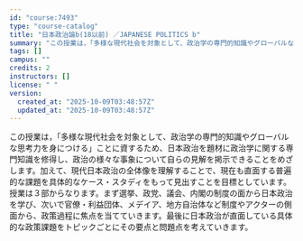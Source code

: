 ```yaml
---
id: "course:7493"
type: "course-catalog"
title: "日本政治論b(18以前) ／JAPANESE POLITICS b"
summary: "この授業は，「多様な現代社会を対象として、政治学の専門的知識やグローバルな思考力を身につける」ことに資するため、日本政治を題材に政治学に関する専門知識を修得し、政治の様々な事象について自らの見解を掲示できることをめざします。加えて、現代日本…"
tags: []
campus: ""
credits: 2
instructors: []
license: " "
version:
  created_at: "2025-10-09T03:48:57Z"
  updated_at: "2025-10-09T03:48:57Z"
---
```


この授業は，「多様な現代社会を対象として、政治学の専門的知識やグローバルな思考力を身につける」ことに資するため、日本政治を題材に政治学に関する専門知識を修得し、政治の様々な事象について自らの見解を掲示できることをめざします。加えて、現代日本政治の全体像を理解することで、現在も直面する普遍的な課題を具体的なケース・スタディをもって見出すことを目標としています。 授業は３部からなります。まず選挙、政党、議会、内閣の制度の面から日本政治を学び、次いで官僚・利益団体、メデイア、地方自治体など制度やアクターの側面から、政策過程に焦点を当てていきます。最後に日本政治が直面している具体的な政策課題をトピックごとにその要点と問題点を考えていきます。
